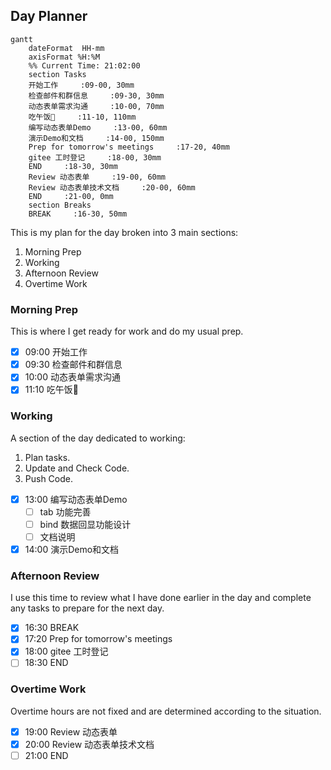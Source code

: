 ## Day Planner

```mermaid
gantt
    dateFormat  HH-mm
    axisFormat %H:%M
    %% Current Time: 21:02:00
    section Tasks
    开始工作     :09-00, 30mm
    检查邮件和群信息     :09-30, 30mm
    动态表单需求沟通     :10-00, 70mm
    吃午饭🥣     :11-10, 110mm
    编写动态表单Demo     :13-00, 60mm
    演示Demo和文档     :14-00, 150mm
    Prep for tomorrow's meetings     :17-20, 40mm
    gitee 工时登记     :18-00, 30mm
    END     :18-30, 30mm
    Review 动态表单     :19-00, 60mm
    Review 动态表单技术文档     :20-00, 60mm
    END     :21-00, 0mm
    section Breaks
    BREAK     :16-30, 50mm
```

This is my plan for the day broken into 3 main sections:
1. Morning Prep
2. Working
3. Afternoon Review
4. Overtime Work

### Morning Prep

This is where I get ready for work and do my usual prep.

- [x] 09:00 开始工作
- [x] 09:30 检查邮件和群信息
- [x] 10:00 动态表单需求沟通
- [x] 11:10 吃午饭🥣

### Working

A section of the day dedicated to working:

1. Plan tasks.
2. Update and Check Code.
3. Push Code.
   
- [x] 13:00 编写动态表单Demo
  - [ ] tab 功能完善
  - [ ] bind 数据回显功能设计
  - [ ] 文档说明
- [x] 14:00 演示Demo和文档

### Afternoon Review

I use this time to review what I have done earlier in the day and complete any tasks to prepare for the next day.

- [x] 16:30 BREAK
- [x] 17:20 Prep for tomorrow's meetings
- [x] 18:00 gitee 工时登记
- [ ] 18:30 END

### Overtime Work

Overtime hours are not fixed and are determined according to the situation.

- [x] 19:00 Review 动态表单
- [x] 20:00 Review 动态表单技术文档
- [ ] 21:00 END